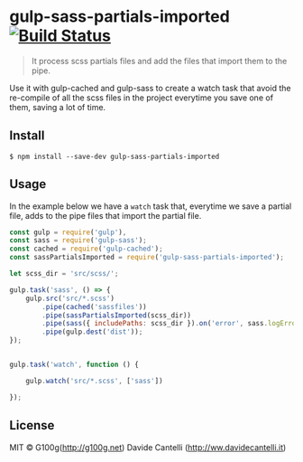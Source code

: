 # gulp-sass-partials-imported [![Build Status](https://travis-ci.org/G100g/gulp-sass-partials-imported.svg?branch=master)](https://travis-ci.org/G100g/gulp-sass-partials-imported)

>It process scss partials files and add the files that import them to the pipe.

Use it with gulp-cached and gulp-sass to create a watch task that avoid the re-compile of all the scss files in the project everytime you save one of them, saving a lot of time.

## Install

```
$ npm install --save-dev gulp-sass-partials-imported
```

## Usage

In the example below we have a `watch` task that, everytime we save a partial file, adds to the pipe files that import the partial file.

```js
const gulp = require('gulp'),
const sass = require('gulp-sass');
const cached = require('gulp-cached');
const sassPartialsImported = require('gulp-sass-partials-imported');

let scss_dir = 'src/scss/';

gulp.task('sass', () => {
	gulp.src('src/*.scss')
		.pipe(cached('sassfiles'))
		.pipe(sassPartialsImported(scss_dir))
		.pipe(sass({ includePaths: scss_dir }).on('error', sass.logError))
		.pipe(gulp.dest('dist'));
});


gulp.task('watch', function () {

    gulp.watch('src/*.scss', ['sass'])

});

```

## License

MIT ©
G100g(http://g100g.net)
Davide Cantelli (http://ww.davidecantelli.it)
